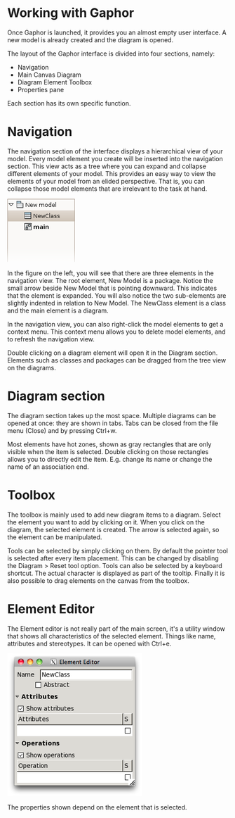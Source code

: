 # Working with Gaphor

Once Gaphor is launched, it provides you an almost empty user interface.
A new model is already created and the diagram is opened.

The layout of the Gaphor interface is divided into four sections,
namely:

-   Navigation
-   Main Canvas Diagram
-   Diagram Element Toolbox
-   Properties pane

Each section has its own specific function.

Navigation
==========

The navigation section of the interface displays a hierarchical view of
your model. Every model element you create will be inserted into the
navigation section. This view acts as a tree where you can expand and
collapse different elements of your model. This provides an easy way to
view the elements of your model from an elided perspective. That is, you
can collapse those model elements that are irrelevant to the task at
hand.

![image](gaphor-treeview.png)

In the figure on the left, you will see that there are three elements in
the navigation view. The root element, New Model is a package. Notice
the small arrow beside New Model that is pointing downward. This
indicates that the element is expanded. You will also notice the two
sub-elements are slightly indented in relation to New Model. The
NewClass element is a class and the main element is a diagram.

In the navigation view, you can also right-click the model elements to
get a context menu. This context menu allows you to delete model
elements, and to refresh the navigation view.

Double clicking on a diagram element will open it in the Diagram
section. Elements such as classes and packages can be dragged from the
tree view on the diagrams.

Diagram section
===============

The diagram section takes up the most space. Multiple diagrams can be
opened at once: they are shown in tabs. Tabs can be closed from the file
menu (Close) and by pressing Ctrl+w.

Most elements have hot zones, shown as gray rectangles that are only
visible when the item is selected. Double clicking on those rectangles
allows you to directly edit the item. E.g. change its name or change the
name of an association end.

Toolbox
=======

The toolbox is mainly used to add new diagram items to a diagram. Select
the element you want to add by clicking on it. When you click on the
diagram, the selected element is created. The arrow is selected again,
so the element can be manipulated.

Tools can be selected by simply clicking on them. By default the pointer
tool is selected after every item placement. This can be changed by
disabling the Diagram \> Reset tool option. Tools can also be selected
by a keyboard shortcut. The actual character is displayed as part of the
tooltip. Finally it is also possible to drag elements on the canvas from
the toolbox.

Element Editor
==============

The Element editor is not really part of the main screen, it\'s a
utility window that shows all characteristics of the selected element.
Things like name, attributes and stereotypes. It can be opened with
Ctrl+e.

![image](elementeditor.png)

The properties shown depend on the element that is selected.
